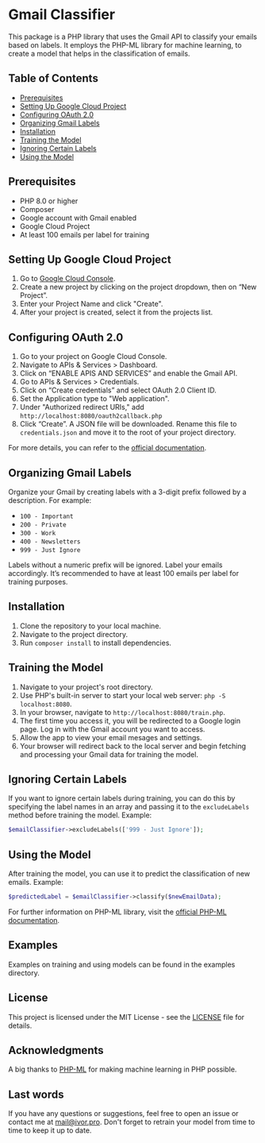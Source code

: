 # Gmail Classifier

This package is a PHP library that uses the Gmail API to classify your emails based on labels. It employs the PHP-ML library for machine learning, to create a model that helps in the classification of emails.

## Table of Contents
- [Prerequisites](#prerequisites)
- [Setting Up Google Cloud Project](#setting-up-google-cloud-project)
- [Configuring OAuth 2.0](#configuring-oauth-20)
- [Organizing Gmail Labels](#organizing-gmail-labels)
- [Installation](#installation)
- [Training the Model](#training-the-model)
- [Ignoring Certain Labels](#ignoring-certain-labels)
- [Using the Model](#using-the-model)

## Prerequisites
- PHP 8.0 or higher
- Composer
- Google account with Gmail enabled
- Google Cloud Project
- At least 100 emails per label for training

## Setting Up Google Cloud Project
1. Go to [Google Cloud Console](https://console.cloud.google.com/).
2. Create a new project by clicking on the project dropdown, then on “New Project”.
3. Enter your Project Name and click "Create".
4. After your project is created, select it from the projects list.

## Configuring OAuth 2.0
1. Go to your project on Google Cloud Console.
2. Navigate to APIs & Services > Dashboard.
3. Click on “ENABLE APIS AND SERVICES” and enable the Gmail API.
4. Go to APIs & Services > Credentials.
5. Click on “Create credentials” and select OAuth 2.0 Client ID.
6. Set the Application type to "Web application".
7. Under "Authorized redirect URIs," add `http://localhost:8080/oauth2callback.php`
8. Click “Create”. A JSON file will be downloaded. Rename this file to `credentials.json` and move it to the root of your project directory.

For more details, you can refer to the [official documentation](https://github.com/googleapis/google-api-php-client/).

## Organizing Gmail Labels
Organize your Gmail by creating labels with a 3-digit prefix followed by a description. For example:
- `100 - Important`
- `200 - Private`
- `300 - Work`
- `400 - Newsletters`
- `999 - Just Ignore`

Labels without a numeric prefix will be ignored. Label your emails accordingly. It’s recommended to have at least 100 emails per label for training purposes.

## Installation
1. Clone the repository to your local machine.
2. Navigate to the project directory.
3. Run `composer install` to install dependencies.

## Training the Model
1. Navigate to your project's root directory.
2. Use PHP's built-in server to start your local web server: `php -S localhost:8080`.
3. In your browser, navigate to `http://localhost:8080/train.php`.
4. The first time you access it, you will be redirected to a Google login page. Log in with the Gmail account you want to access.
5. Allow the app to view your email mesages and settings.
6. Your browser will redirect back to the local server and begin fetching and processing your Gmail data for training the model.

## Ignoring Certain Labels
If you want to ignore certain labels during training, you can do this by specifying the label names in an array and passing it to the `excludeLabels` method before training the model. Example:
```php
$emailClassifier->excludeLabels(['999 - Just Ignore']);
```
## Using the Model
After training the model, you can use it to predict the classification of new emails. Example:

```php
$predictedLabel = $emailClassifier->classify($newEmailData);
```
For further information on PHP-ML library, visit the [official PHP-ML documentation](http://php-ml.readthedocs.org/).

## Examples
Examples on training and using models can be found in the examples directory.

## License
This project is licensed under the MIT License - see the [LICENSE](LICENSE) file for details.

## Acknowledgments
A big thanks to [PHP-ML](http://php-ml.readthedocs.org/) for making machine learning in PHP possible.

## Last words
If you have any questions or suggestions, feel free to open an issue or contact me at [mail@ivor.pro](mailto:ivor.pro).
Don't forget to retrain your model from time to time to keep it up to date.

 
